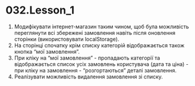 # 032.Lesson_1

1. Модифікувати інтернет-магазин таким чином, щоб була можливість переглянути всі збережені замовлення навіть після оновлення сторінки (використовувати localStorage).
2. На сторінці спочатку крім списку категорій відображається також кнопка “мої замовлення”.
3. При кліку на “мої замовлення” - пропадають категорії та відображається список усіх замовлень користувача (дата та ціна) - при кліку на замовлення - “розгортаються” деталі замовлення.
4. Реалізувати можливість видалення замовлення зі списку.